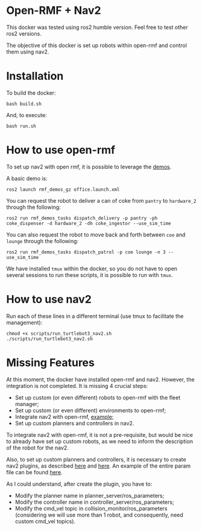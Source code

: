 
# Open-RMF + Nav2

This docker was tested using ros2 humble version. Feel free to test other ros2 versions.

The objective of this docker is set up robots within open-rmf and control them using nav2.

# Installation
To build the docker:

```
bash build.sh
```

And, to execute:

```
bash run.sh
```

# How to use open-rmf

To set up nav2 with open rmf, it is possible to leverage the [demos](https://github.com/open-rmf/rmf_demos/?tab=readme-ov-file#Office-World).

A basic demo is:

```
ros2 launch rmf_demos_gz office.launch.xml
```

You can request the robot to deliver a can of coke from `pantry` to `hardware_2` through the following:
```
ros2 run rmf_demos_tasks dispatch_delivery -p pantry -ph coke_dispenser -d hardware_2 -dh coke_ingestor --use_sim_time
```

You can also request the robot to move back and forth between `coe` and `lounge` through the following:
```
ros2 run rmf_demos_tasks dispatch_patrol -p coe lounge -n 3 --use_sim_time
```

We have installed ```tmux``` within the docker, so you do not have to open several sessions to run these scripts, it is possible to run with ```tmux```.

# How to use nav2

Run each of these lines in a different terminal (use tmux to facilitate the management):

```
chmod +x scripts/run_turtlebot3_nav2.sh
./scripts/run_turtlebot3_nav2.sh
```

# Missing Features

At this moment, the docker have installed open-rmf and nav2. However, the integration is not completed. It is missing 4 crucial steps:

- Set up custom (or even different) robots to open-rmf with the fleet manager;
- Set up custom (or even different) environments to open-rmf;
- Integrate nav2 with open-rmf, [example](https://github.com/open-rmf/free_fleet/);
- Set up custom planners and controllers in nav2.

To integrate nav2 with open-rmf, it is not a pre-requisite, but would be nice to already have set up custom robots, as we need to inform the description of the robot for the nav2.

Also, to set up custom planners and controllers, it is necessary to create nav2 plugins, as described [here](https://docs.nav2.org/plugin_tutorials/docs/writing_new_nav2planner_plugin.html) and [here](https://docs.nav2.org/plugin_tutorials/docs/writing_new_nav2controller_plugin.html). An example of the entire param file can be found [here](https://github.com/ros-navigation/navigation2/blob/4e5d2dfc66cb75eb390d614d13e5b64efbf30284/nav2_bringup/params/nav2_params.yaml#L364).

As I could understand, after create the plugin, you have to:

- Modify the planner name in planner_server/ros_parameters;
- Modify the controller name in controller_server/ros_parameters;
- Modify the cmd_vel topic in collision_monitor/ros_parameters (considering we will use more than 1 robot, and consequently, need custom cmd_vel topics).

